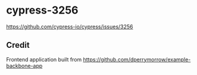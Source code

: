 # cypress-3256
https://github.com/cypress-io/cypress/issues/3256


## Credit

Frontend application built from https://github.com/dperrymorrow/example-backbone-app
